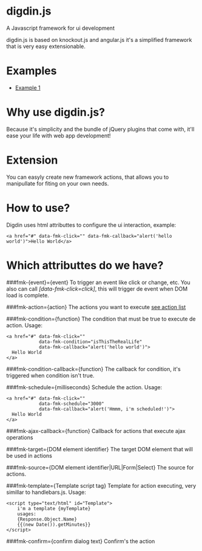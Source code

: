 digdin.js
=========

A Javascript framework for ui development


digdin.js is based on knockout.js and angular.js it's a simplified framework that is very easy extensionable.

Examples
========

- [Example 1](http://gypsolutions.com.br/digdin/examples/)

Why use digdin.js?
==================
Because it's simplicity and the bundle of jQuery plugins that come with, it'll ease your life with web app development!


Extension
=========
You can easyly create new framework actions, that allows you to manipullate for fiting on your own needs.

How to use?
===========
Digdin uses html attributtes to configure the ui interaction, example:


    <a href="#" data-fmk-click="" data-fmk-callback="alert('hello world')">Hello World</a>

Which attributtes do we have?
=============================
###fmk-{event}={event}
To trigger an event like click or change, etc. You also can call *[data-fmk-click=click]*, this will trigger de event when DOM load is complete.

###fmk-action={action}
The actions you want to execute [see action list](#)

###fmk-condition={function}
The condition that must be true to execute de action.
Usage:
    
    <a href="#" data-fmk-click="" 
                data-fmk-condition="isThisTheRealLife" 
                data-fmk-callback="alert('hello world')">
      Hello World
    </a>
    

###fmk-condition-callback={function}
The callback for condition, it's triggered when condition isn't true.


###fmk-schedule={milliseconds}
Schedule the action.
Usage:


    <a href="#" data-fmk-click="" 
                data-fmk-schedule="3000" 
                data-fmk-callback="alert('Hmmm, i'm scheduled!')">
      Hello World
    </a>
    
###fmk-ajax-callback={function}
Callback for actions that execute ajax operations

###fmk-target={DOM element identifier}
The target DOM element that will be used in actions

###fmk-source={DOM element identifier|URL|Form|Select}
The source for actions.

###fmk-template={Template script tag}
Template for action executing, very simillar to handlebars.js.
Usage:
    
    <script type="text/html" id="Template">
        i'm a template {myTemplate}
        usages:
        {Response.Object.Name}
        {{(new Date()).getMinutes}}
    </script>
    
###fmk-confirm={confirm dialog text}
Confirm's the action

